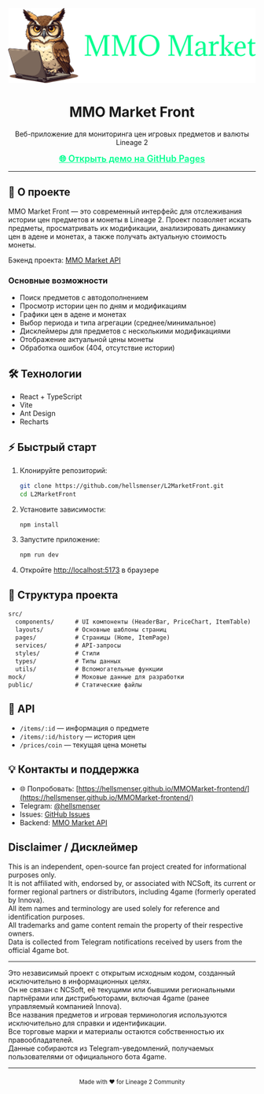 <div align="center">
  <img src="public/logo.svg"/>
  <h1>MMO Market Front</h1>
  <p>Веб-приложение для мониторинга цен игровых предметов и валюты Lineage 2</p>
  <a href="https://hellsmenser.github.io/MMOMarket-frontend/" target="_blank" style="font-size:18px;font-weight:600;color:#00ff8f;">🌐 Открыть демо на GitHub Pages</a>
</div>

---

## 🚀 О проекте

MMO Market Front — это современный интерфейс для отслеживания истории цен предметов и монеты в Lineage 2. Проект позволяет искать предметы, просматривать их модификации, анализировать динамику цен в адене и монетах, а также получать актуальную стоимость монеты.

Бэкенд проекта: [MMO Market API](https://github.com/your-org/L2MarketBack)

### Основные возможности
- Поиск предметов с автодополнением
- Просмотр истории цен по дням и модификациям
- Графики цен в адене и монетах
- Выбор периода и типа агрегации (среднее/минимальное)
- Дисклеймеры для предметов с несколькими модификациями
- Отображение актуальной цены монеты
- Обработка ошибок (404, отсутствие истории)

## 🛠️ Технологии
- React + TypeScript
- Vite
- Ant Design
- Recharts

## ⚡ Быстрый старт

1. Клонируйте репозиторий:
   ```sh
   git clone https://github.com/hellsmenser/L2MarketFront.git
   cd L2MarketFront
   ```
2. Установите зависимости:
   ```sh
   npm install
   ```
3. Запустите приложение:
   ```sh
   npm run dev
   ```
4. Откройте [http://localhost:5173](http://localhost:5173) в браузере

## 📁 Структура проекта

```
src/
  components/      # UI компоненты (HeaderBar, PriceChart, ItemTable)
  layouts/         # Основные шаблоны страниц
  pages/           # Страницы (Home, ItemPage)
  services/        # API-запросы
  styles/          # Стили
  types/           # Типы данных
  utils/           # Вспомогательные функции
mock/              # Моковые данные для разработки
public/            # Статические файлы
```

## 📝 API

- `/items/:id` — информация о предмете
- `/items/:id/history` — история цен
- `/prices/coin` — текущая цена монеты


## 💡 Контакты и поддержка

- 🌐 Попробовать: [https://hellsmenser.github.io/MMOMarket-frontend/](https://hellsmenser.github.io/MMOMarket-frontend/)
- Telegram: [@hellsmenser](https://t.me/hellsmenser)
- Issues: [GitHub Issues](https://github.com/hellsmenser/MMOMarket-frontend/issues)
- Backend: [MMO Market API](https://github.com/hellsmenser/MMOmarket)

## Disclaimer / Дисклеймер

This is an independent, open-source fan project created for informational purposes only.  
It is not affiliated with, endorsed by, or associated with NCSoft, its current or former regional partners or distributors, including 4game (formerly operated by Innоva).  
All item names and terminology are used solely for reference and identification purposes.  
All trademarks and game content remain the property of their respective owners.  
Data is collected from Telegram notifications received by users from the official 4game bot.

---

Это независимый проект с открытым исходным кодом, созданный исключительно в информационных целях.  
Он не связан с NCSoft, её текущими или бывшими региональными партнёрами или дистрибьюторами, включая 4game (ранее управляемый компанией Innоva).  
Все названия предметов и игровая терминология используются исключительно для справки и идентификации.  
Все торговые марки и материалы остаются собственностью их правообладателей.  
Данные собираются из Telegram-уведомлений, получаемых пользователями от официального бота 4game. 



---

<div align="center">
  <sub>Made with ❤️ for Lineage 2 Community</sub>
</div>
